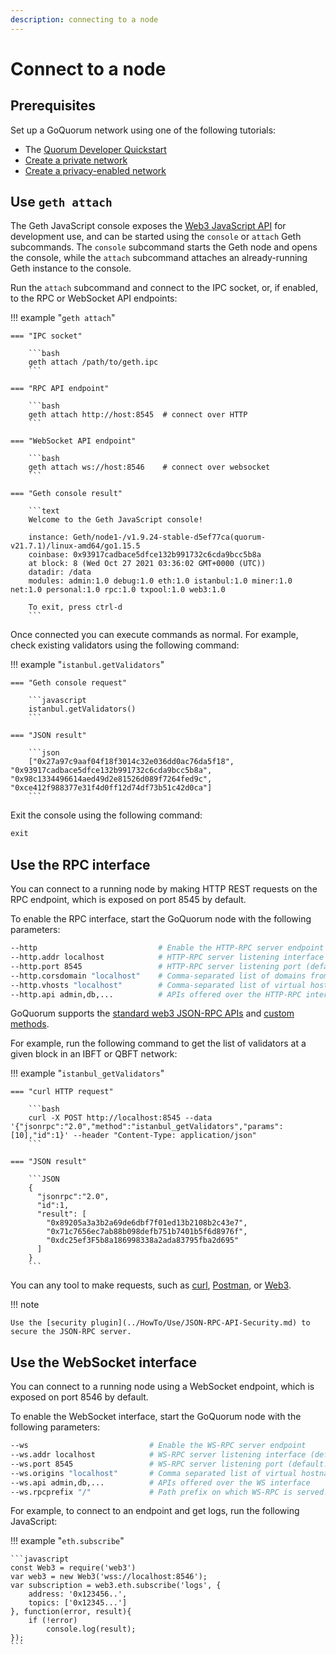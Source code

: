 ```yaml
---
description: connecting to a node
---
```


# Connect to a node

## Prerequisites

Set up a GoQuorum network using one of the following tutorials:

* The [Quorum Developer Quickstart](../Tutorials/Quorum-Dev-Quickstart/Getting-Started.md)
* [Create a private network](../Tutorials/Private-Network/Create-IBFT-Network.md)
* [Create a privacy-enabled network](../Tutorials/Create-Privacy-enabled-network.md)

## Use `geth attach`

The Geth JavaScript console exposes the [Web3 JavaScript API](https://web3js.readthedocs.io/en/v1.2.9/) for development
use, and can be started using the `console` or `attach` Geth subcommands.
The `console` subcommand starts the Geth node and opens the console, while the `attach` subcommand attaches an
already-running Geth instance to the console.

Run the `attach` subcommand and connect to the IPC socket, or, if enabled, to the RPC or WebSocket API endpoints:

!!! example "`geth attach`"

    === "IPC socket"

        ```bash
        geth attach /path/to/geth.ipc
        ```

    === "RPC API endpoint"

        ```bash
        geth attach http://host:8545  # connect over HTTP
        ```

    === "WebSocket API endpoint"

        ```bash
        geth attach ws://host:8546    # connect over websocket
        ```

    === "Geth console result"

        ```text
        Welcome to the Geth JavaScript console!

        instance: Geth/node1-/v1.9.24-stable-d5ef77ca(quorum-v21.7.1)/linux-amd64/go1.15.5
        coinbase: 0x93917cadbace5dfce132b991732c6cda9bcc5b8a
        at block: 8 (Wed Oct 27 2021 03:36:02 GMT+0000 (UTC))
        datadir: /data
        modules: admin:1.0 debug:1.0 eth:1.0 istanbul:1.0 miner:1.0 net:1.0 personal:1.0 rpc:1.0 txpool:1.0 web3:1.0

        To exit, press ctrl-d
        ```

Once connected you can execute commands as normal.
For example, check existing validators using the following command:

!!! example "`istanbul.getValidators`"

    === "Geth console request"

        ```javascript
        istanbul.getValidators()
        ```

    === "JSON result"

        ```json
        ["0x27a97c9aaf04f18f3014c32e036dd0ac76da5f18", "0x93917cadbace5dfce132b991732c6cda9bcc5b8a", "0x98c1334496614aed49d2e81526d089f7264fed9c", "0xce412f988377e31f4d0ff12d74df73b51c42d0ca"]
        ```

Exit the console using the following command:

```javascript
exit
```

## Use the RPC interface

You can connect to a running node by making HTTP REST requests on the RPC endpoint, which is exposed on port 8545 by default.

To enable the RPC interface, start the GoQuorum node with the following parameters:

```bash
--http                           # Enable the HTTP-RPC server endpoint
--http.addr localhost            # HTTP-RPC server listening interface (default: "localhost")
--http.port 8545                 # HTTP-RPC server listening port (default: 8545)
--http.corsdomain "localhost"    # Comma-separated list of domains from which to accept cross origin requests (browser enforced)
--http.vhosts "localhost"        # Comma-separated list of virtual hostnames from which to accept requests (server enforced). Accepts '*' wildcard.
--http.api admin,db,...          # APIs offered over the HTTP-RPC interface
```

GoQuorum supports the [standard web3 JSON-RPC APIs](https://geth.ethereum.org/docs/rpc/server) and [custom methods](../Reference/API-Methods.md).

For example, run the following command to get the list of validators at a given block in an IBFT or QBFT network:

!!! example "`istanbul_getValidators`"

    === "curl HTTP request"

        ```bash
        curl -X POST http://localhost:8545 --data '{"jsonrpc":"2.0","method":"istanbul_getValidators","params":[10],"id":1}' --header "Content-Type: application/json"
        ```

    === "JSON result"

        ```JSON
        {
          "jsonrpc":"2.0",
          "id":1,
          "result": [
            "0x89205a3a3b2a69de6dbf7f01ed13b2108b2c43e7",
            "0x71c7656ec7ab88b098defb751b7401b5f6d8976f",
            "0xdc25ef3F5b8a186998338a2ada83795fba2d695"
          ]
        }
        ```

You can any tool to make requests, such as [curl](https://curl.se/), [Postman](https://www.postman.com/), or
[Web3](https://web3js.readthedocs.io/en/latest/).

!!! note

    Use the [security plugin](../HowTo/Use/JSON-RPC-API-Security.md) to secure the JSON-RPC server.

## Use the WebSocket interface

You can connect to a running node using a WebSocket endpoint, which is exposed on port 8546 by default.

To enable the WebSocket interface, start the GoQuorum node with the following parameters:

```bash
--ws                           # Enable the WS-RPC server endpoint
--ws.addr localhost            # WS-RPC server listening interface (default: "localhost")
--ws.port 8545                 # WS-RPC server listening port (default: 8545)
--ws.origins "localhost"       # Comma separated list of virtual hostnames from which to accept requests (server enforced). Accepts '*' wildcard
--ws.api admin,db,...          # APIs offered over the WS interface
--ws.rpcprefix "/"             # Path prefix on which WS-RPC is served. Use '/' to serve on all paths.
```

For example, to connect to an endpoint and get logs, run the following JavaScript:

!!! example "`eth.subscribe`"

    ```javascript
    const Web3 = require('web3')
    var web3 = new Web3('wss://localhost:8546');
    var subscription = web3.eth.subscribe('logs', {
        address: '0x123456..',
        topics: ['0x12345...']
    }, function(error, result){
        if (!error)
            console.log(result);
    });
    ```
